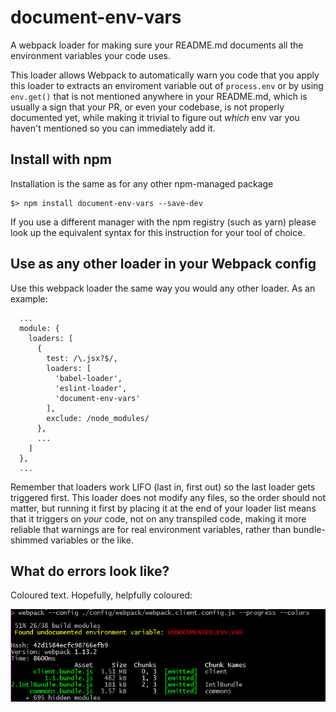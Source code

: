 # document-env-vars

A webpack loader for making sure your README.md documents all the environment variables your code uses.

This loader allows Webpack to automatically warn you code that you apply this loader to extracts an enviroment variable out of `process.env` or by using `env.get()` that is not mentioned anywhere in your README.md, which is usually a sign that your PR, or even your codebase, is not properly documented yet, while making it trivial to figure out *which* env var you haven't mentioned so you can immediately add it.

## Install with npm

Installation is the same as for any other npm-managed package 

```
$> npm install document-env-vars --save-dev
```

If you use a different manager with the npm registry (such as yarn) please look up the equivalent syntax for this instruction for your tool of choice.

## Use as any other loader in your Webpack config

Use this webpack loader the same way you would any other loader. As an example:

```
  ...
  module: {
    loaders: [
      {
        test: /\.jsx?$/,
        loaders: [
          'babel-loader',
          'eslint-loader',
          'document-env-vars'
        ],
        exclude: /node_modules/
      },
      ...
    ]
  },
  ...
```

Remember that loaders work LIFO (last in, first out) so the last loader gets triggered first. This loader does not modify any files, so the order should not matter, but running it first by placing it at the end of your loader list means that it triggers on *your* code, not on any transpiled code, making it more reliable that warnings are for real environment variables, rather than bundle-shimmed variables or the like.  

## What do errors look like?

Coloured text. Hopefully, helpfully coloured:

![](error.png) 
